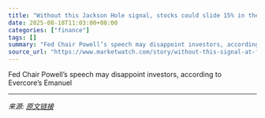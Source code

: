 ```yaml
---
title: "Without this Jackson Hole signal, stocks could slide 15% in the fall, says one strategist"
date: 2025-08-18T11:03:00+08:00
categories: ["finance"]
tags: []
summary: "Fed Chair Powell’s speech may disappoint investors, according to Evercore’s Emanuel"
source_url: "https://www.marketwatch.com/story/without-this-signal-at-from-powell-at-jackson-hole-stocks-could-slide-15-says-this-strategist-887b0673?mod=mw_rss_topstories"
---
```


Fed Chair Powell’s speech may disappoint investors, according to Evercore’s Emanuel

---

*来源: [原文链接](https://www.marketwatch.com/story/without-this-signal-at-from-powell-at-jackson-hole-stocks-could-slide-15-says-this-strategist-887b0673?mod=mw_rss_topstories)*
